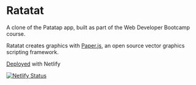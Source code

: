 # Ratatat

A clone of the Patatap app, built as part of the Web Developer Bootcamp course.

Ratatat creates graphics with [Paper.js](http://paperjs.org/), an open source vector graphics scripting framework.

[Deployed](https://ratatat.netlify.app/) with Netlify

[![Netlify Status](https://api.netlify.com/api/v1/badges/f0afbdcb-e8d9-484a-a9d9-925d6697355d/deploy-status)](https://app.netlify.com/sites/ratatat/deploys)
